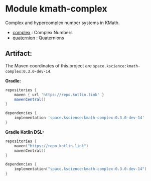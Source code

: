 # Module kmath-complex

Complex and hypercomplex number systems in KMath.

 - [complex](src/commonMain/kotlin/space/kscience/kmath/complex/Complex.kt) : Complex Numbers
 - [quaternion](src/commonMain/kotlin/space/kscience/kmath/complex/Quaternion.kt) : Quaternions


## Artifact:

The Maven coordinates of this project are `space.kscience:kmath-complex:0.3.0-dev-14`.

**Gradle:**
```gradle
repositories {
    maven { url 'https://repo.kotlin.link' }
    mavenCentral()
}

dependencies {
    implementation 'space.kscience:kmath-complex:0.3.0-dev-14'
}
```
**Gradle Kotlin DSL:**
```kotlin
repositories {
    maven("https://repo.kotlin.link")
    mavenCentral()
}

dependencies {
    implementation("space.kscience:kmath-complex:0.3.0-dev-14")
}
```
